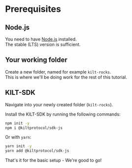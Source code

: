 # Prerequisites  

## Node.js
You need to have [Node.js](https://nodejs.org/) installed.   
The stable (LTS) version is sufficient.

## Your working folder
Create a new folder, named for example `kilt-rocks`.       
This is where we'll be doing work for the rest of this tutorial.   

## KILT-SDK 
Navigate into your newly created folder (`kilt-rocks`).    
 
Install the KILT-SDK by running the following commands:  

```bash
npm init -y
npm i @kiltprotocol/sdk-js
``` 

Or with `yarn`:   
```bash
yarn init -y
yarn add @kiltprotocol/sdk-js
```  

That's it for the basic setup - We're good to go!
